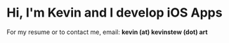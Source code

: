 # Hi, I'm Kevin and I develop iOS Apps

For my resume or to contact me, email: **kevin (at) kevinstew (dot) art**
